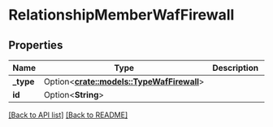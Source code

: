 # RelationshipMemberWafFirewall

## Properties

Name | Type | Description | Notes
------------ | ------------- | ------------- | -------------
**_type** | Option<[**crate::models::TypeWafFirewall**](TypeWafFirewall.md)> |  | 
**id** | Option<**String**> |  | [readonly]

[[Back to API list]](../README.md#documentation-for-api-endpoints) [[Back to README]](../README.md)


